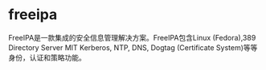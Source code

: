 # freeipa

FreeIPA是一款集成的安全信息管理解决方案。FreeIPA包含Linux \(Fedora\),389 Directory Server MIT Kerberos, NTP, DNS, Dogtag \(Certificate System\)等等身份，认证和策略功能。

